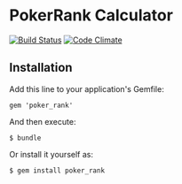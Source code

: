 # PokerRank Calculator

[![Build Status](https://travis-ci.org/lazydevorg/poker_rate.svg?branch=master)](https://travis-ci.org/lazydevorg/poker_rate) [![Code Climate](https://codeclimate.com/github/lazydevorg/poker_rate.png)](https://codeclimate.com/github/lazydevorg/poker_rate)

## Installation

Add this line to your application's Gemfile:

    gem 'poker_rank'

And then execute:

    $ bundle

Or install it yourself as:

    $ gem install poker_rank

